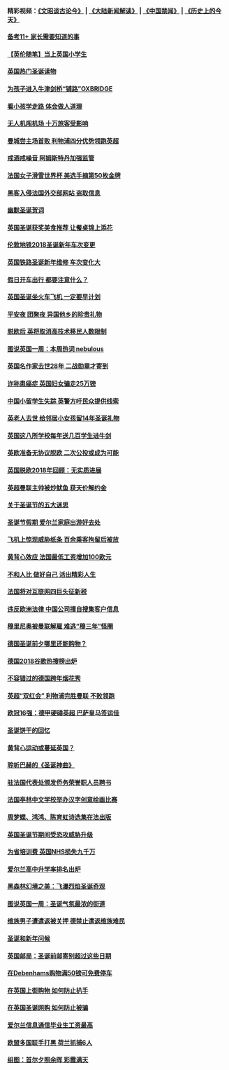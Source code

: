 #### 精彩视频：[《文昭谈古论今》](https://github.com/gfw-breaker/wenzhao/blob/master/README.md?t=12270931) | [《大陆新闻解读》](https://github.com/gfw-breaker/ntdtv-comedy/blob/master/README.md?t=12270931) | [《中国禁闻》](https://github.com/gfw-breaker/ntdtv-news/blob/master/README.md?t=12270931) | [《历史上的今天》](https://github.com/gfw-breaker/today-in-history/blob/master/README.md?t=12270931) 

#### [备考11+ 家长需要知道的事](../pages/nsc974/n10934312.md?t=12270931) 

#### [【英伦随笔】当上英国小学生](../pages/nsc974/n10934305.md?t=12270931) 

#### [英国热门圣诞读物](../pages/nsc974/n10934285.md?t=12270931) 

#### [为孩子进入牛津剑桥“铺路”OXBRIDGE](../pages/nsc974/n10934233.md?t=12270931) 

#### [看小孩学走路 体会做人道理](../pages/nsc974/n10934169.md?t=12270931) 

#### [无人机闯机场  十万旅客受影响](../pages/nsc974/n10934028.md?t=12270931) 

#### [曼城尝主场首败 利物浦四分优势领跑英超](../pages/nsc974/n10932818.md?t=12270931) 

#### [戒酒戒噪音 阿姆斯特丹加强监管](../pages/nsc974/n10928070.md?t=12270931) 

#### [法国女子滑雪世界杯 美选手摘第50枚金牌](../pages/nsc974/n10927351.md?t=12270931) 

#### [黑客入侵法国外交部网站 盗取信息](../pages/nsc974/n10927269.md?t=12270931) 

#### [幽默圣诞贺词](../pages/nsc974/n10926672.md?t=12270931) 

#### [英国圣诞获奖美食推荐 让餐桌锦上添花](../pages/nsc974/n10926641.md?t=12270931) 

#### [伦敦地铁2018圣诞新年车次变更](../pages/nsc974/n10926629.md?t=12270931) 

#### [英国铁路圣诞新年维修 车次变化大](../pages/nsc974/n10926618.md?t=12270931) 

#### [假日开车出行 都要注意什么？](../pages/nsc974/n10926610.md?t=12270931) 

#### [英国圣诞坐火车飞机 一定要早计划](../pages/nsc974/n10926599.md?t=12270931) 

#### [平安夜 团聚夜 异国他乡的珍贵礼物](../pages/nsc974/n10925634.md?t=12270931) 

#### [脱欧后 英将取消高技术移民人数限制](../pages/nsc974/n10924981.md?t=12270931) 

#### [图说英国一周：本周热词 nebulous](../pages/nsc974/n10925020.md?t=12270931) 

#### [英国名作家去世28年 二战勋章才寄到](../pages/nsc974/n10925014.md?t=12270931) 

#### [诈称患癌症 英国妇女骗走25万镑](../pages/nsc974/n10925008.md?t=12270931) 

#### [中国小留学生失踪  英警方吁民众提供线索](../pages/nsc974/n10925001.md?t=12270931) 

#### [英老人去世 给邻居小女孩留14年圣诞礼物](../pages/nsc974/n10924997.md?t=12270931) 

#### [英国这八所学校每年送几百学生进牛剑](../pages/nsc974/n10924990.md?t=12270931) 

#### [英欧准备无协议脱欧 二次公投或成为可能](../pages/nsc974/n10923373.md?t=12270931) 

#### [英国脱欧2018年回顾：无实质进展](../pages/nsc974/n10923355.md?t=12270931) 

#### [英超曼联主帅被炒鱿鱼 获天价解约金](../pages/nsc974/n10922656.md?t=12270931) 

#### [关于圣诞节的五大迷思](../pages/nsc974/n10919864.md?t=12270931) 

#### [圣诞节假期 爱尔兰家庭出游好去处](../pages/nsc974/n10919966.md?t=12270931) 

#### [飞机上惊现威胁纸条 百余乘客拘留后被放](../pages/nsc974/n10920081.md?t=12270931) 

#### [黄背心效应 法国最低工资增加100欧元](../pages/nsc974/n10919737.md?t=12270931) 

#### [不和人比 做好自己 活出精彩人生](../pages/nsc974/n10920053.md?t=12270931) 

#### [法国将对互联网四巨头征新税](../pages/nsc974/n10919837.md?t=12270931) 

#### [违反欧洲法律 中国公司擅自搜集客户信息](../pages/nsc974/n10918199.md?t=12270931) 

#### [穆里尼奥被曼联解雇 难逃“穆三年”怪圈](../pages/nsc974/n10919101.md?t=12270931) 

#### [德国圣诞前夕哪里还能购物？](../pages/nsc974/n10918186.md?t=12270931) 

#### [德国2018谷歌热搜榜出炉](../pages/nsc974/n10918077.md?t=12270931) 

#### [不容错过的德国跨年烟花秀](../pages/nsc974/n10917989.md?t=12270931) 

#### [英超“双红会” 利物浦完胜曼联 不败领跑](../pages/nsc974/n10917557.md?t=12270931) 

#### [欧冠16强：德甲硬碰英超 巴萨皇马签运佳](../pages/nsc974/n10917207.md?t=12270931) 

#### [圣诞饼干的回忆](../pages/nsc974/n10916160.md?t=12270931) 

#### [黄背心运动或蔓延英国？](../pages/nsc974/n10915769.md?t=12270931) 

#### [聆听巴赫的《圣诞神曲》](../pages/nsc974/n10910868.md?t=12270931) 

#### [驻法国代表处颁发侨务荣誉职人员聘书](../pages/nsc974/n10912829.md?t=12270931) 

#### [法国亭林中文学校举办汉字创意绘画比赛](../pages/nsc974/n10912809.md?t=12270931) 

#### [周梦蝶、鸿鸿、陈育虹诗选集在法出版](../pages/nsc974/n10912778.md?t=12270931) 

#### [英国圣诞节期间受恐攻威胁升级](../pages/nsc974/n10911486.md?t=12270931) 

#### [为省培训费  英国NHS损失九千万](../pages/nsc974/n10911478.md?t=12270931) 

#### [爱尔兰高中升学率排名出炉](../pages/nsc974/n10910761.md?t=12270931) 

#### [黑森林幻境之美：飞瀑烈焰圣诞奇观](../pages/nsc974/n10909442.md?t=12270931) 

#### [图说英国一周：圣诞气氛最浓的街道](../pages/nsc974/n10909173.md?t=12270931) 

#### [维族男子遭遣返被关押 德禁止遣返维族难民](../pages/nsc974/n10908943.md?t=12270931) 

#### [圣诞和新年问候](../pages/nsc974/n10909160.md?t=12270931) 

#### [英国邮局：圣诞前邮寄别超过这些日期](../pages/nsc974/n10909151.md?t=12270931) 

#### [在Debenhams购物满50镑可免费停车](../pages/nsc974/n10909136.md?t=12270931) 

#### [在英国上街购物 如何防止扒手](../pages/nsc974/n10909106.md?t=12270931) 

#### [在英国圣诞网购 如何防止被骗](../pages/nsc974/n10909085.md?t=12270931) 

#### [爱尔兰信息通信毕业生工资最高](../pages/nsc974/n10908531.md?t=12270931) 

#### [欧盟多国联手打黑 荷兰抓捕6人](../pages/nsc974/n10908389.md?t=12270931) 

#### [组图：首尔夕照余晖 彩霞满天](../pages/nsc974/n10908293.md?t=12270931) 

